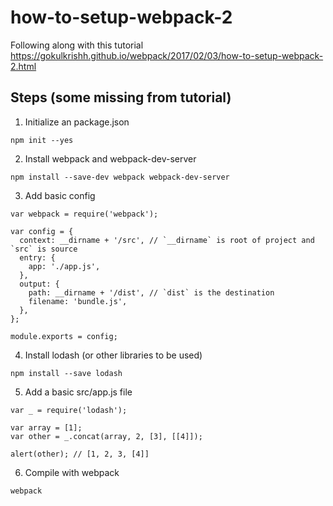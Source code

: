 # how-to-setup-webpack-2
Following along with this tutorial https://gokulkrishh.github.io/webpack/2017/02/03/how-to-setup-webpack-2.html


## Steps (some missing from tutorial)

1.  Initialize an package.json

```
npm init --yes
```

2.  Install webpack and webpack-dev-server

```
npm install --save-dev webpack webpack-dev-server
```

3.  Add basic config
```
var webpack = require('webpack');

var config = {
  context: __dirname + '/src', // `__dirname` is root of project and `src` is source
  entry: {
    app: './app.js',
  },
  output: {
    path: __dirname + '/dist', // `dist` is the destination
    filename: 'bundle.js',
  },
};

module.exports = config;
```

4.  Install lodash (or other libraries to be used)

```
npm install --save lodash
```

5.  Add a basic src/app.js file

```
var _ = require('lodash');

var array = [1];
var other = _.concat(array, 2, [3], [[4]]);

alert(other); // [1, 2, 3, [4]]
```

6.  Compile with webpack

```
webpack
```
